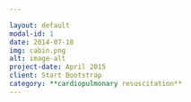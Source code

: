 ```yaml
---

layout: default
modal-id: 1
date: 2014-07-18
img: cabin.png
alt: image-alt
project-date: April 2015
client: Start Bootstrap
category: **cardiopulmonary resuscitation**
---
```

